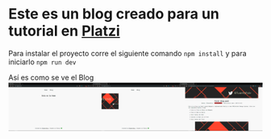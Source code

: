 # Este es un blog creado para un tutorial en [Platzi](https://platzi.com/clases/)

Para instalar el proyecto corre el siguiente comando
`npm install`
y para iniciarlo
`npm run dev` 

Así es como se ve el Blog
![Blog](./91.png)
